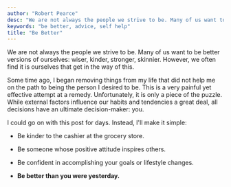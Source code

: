 ```yaml
---
author: "Robert Pearce"
desc: "We are not always the people we strive to be. Many of us want to be better versions of ourselves: wiser, kinder, stronger, skinnier. However, we often find it is ourselves that get in the way of this."
keywords: "be better, advice, self help"
title: "Be Better"
---
```


We are not always the people we strive to be. Many of us want to be better
versions of ourselves: wiser, kinder, stronger, skinnier. However, we often find
it is ourselves that get in the way of this.

Some time ago, I began removing things from my life that did not help me on the
path to being the person I desired to be. This is a very painful yet effective
attempt at a remedy. Unfortunately, it is only a piece of the puzzle. While
external factors influence our habits and tendencies a great deal, all decisions
have an ultimate decision-maker: you.

I could go on with this post for days. Instead, I'll make it simple:

* Be kinder to the cashier at the grocery store.

* Be someone whose positive attitude inspires others.

* Be confident in accomplishing your goals or lifestyle changes.

* __Be better than you were yesterday.__
